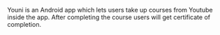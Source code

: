 Youni is an Android app which lets users take up courses from Youtube inside the app. After completing the course users will get certificate of completion.
